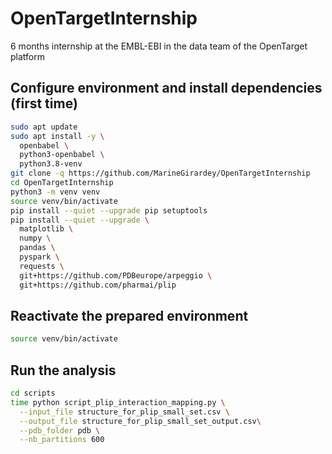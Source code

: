 # OpenTargetInternship
6 months internship at the EMBL-EBI in the data team of the OpenTarget platform

## Configure environment and install dependencies (first time)
```bash
sudo apt update
sudo apt install -y \
  openbabel \
  python3-openbabel \
  python3.8-venv
git clone -q https://github.com/MarineGirardey/OpenTargetInternship
cd OpenTargetInternship
python3 -m venv venv
source venv/bin/activate
pip install --quiet --upgrade pip setuptools
pip install --quiet --upgrade \
  matplotlib \
  numpy \
  pandas \
  pyspark \
  requests \
  git+https://github.com/PDBeurope/arpeggio \
  git+https://github.com/pharmai/plip
```

## Reactivate the prepared environment
```bash
source venv/bin/activate
```

## Run the analysis
```bash
cd scripts
time python script_plip_interaction_mapping.py \
  --input_file structure_for_plip_small_set.csv \
  --output_file structure_for_plip_small_set_output.csv\
  --pdb_folder pdb \
  --nb_partitions 600
```